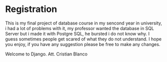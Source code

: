 # Registration

This is my final project of database course in my sencond year in university, i had a lot of problems with it, my professor wanted
the database in SQL Server but i made it with Postgre SQL, he bursted i do not know why. I guess sometimes people get scared of
what they do not understand. I hope you enjoy, if you have any suggestion please be free to make any changes.

Welcome to Django.
Att. Cristian Blanco
